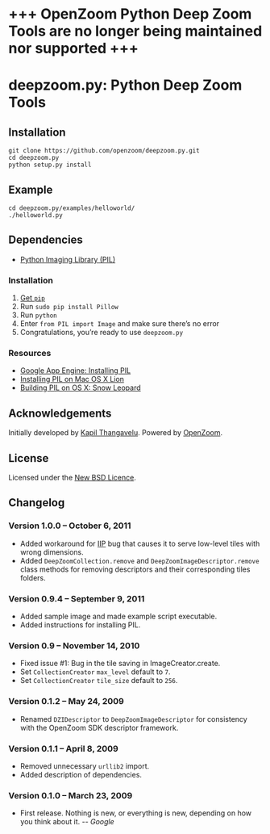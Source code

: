 # +++ OpenZoom Python Deep Zoom Tools are no longer being maintained nor supported +++

# deepzoom.py: Python Deep Zoom Tools

## Installation

    git clone https://github.com/openzoom/deepzoom.py.git
    cd deepzoom.py
    python setup.py install

## Example

    cd deepzoom.py/examples/helloworld/
    ./helloworld.py

## Dependencies

- [Python Imaging Library (PIL)][pil]

### Installation

  1. [Get `pip`](http://www.pip-installer.org/en/latest/installing.html)
  2. Run `sudo pip install Pillow`
  3. Run `python`
  4. Enter `from PIL import Image` and make sure there’s no error
  5. Congratulations, you’re ready to use `deepzoom.py`

### Resources

  - [Google App Engine: Installing PIL](http://code.google.com/appengine/docs/python/images/installingPIL.html)
  - [Installing PIL on Mac OS X Lion](http://bencrowder.net/blog/2011/08/installing-pil-on-lion/)
  - [Building PIL on OS X: Snow Leopard](http://bradmontgomery.blogspot.com/2010/02/building-pil-on-os-x-snow-leopard.html)


## Acknowledgements

Initially developed by [Kapil Thangavelu](mailto:kapil.foss@gmail.com).
Powered by [OpenZoom][].

## License

Licensed under the [New BSD Licence][bsd].

## Changelog

### Version 1.0.0 – October 6, 2011

  - Added workaround for [IIP][] bug that causes it to serve low-level tiles
    with wrong dimensions.
  - Added `DeepZoomCollection.remove` and `DeepZoomImageDescriptor.remove`
    class methods for removing descriptors and their corresponding tiles
    folders.

### Version 0.9.4 – September 9, 2011

  - Added sample image and made example script executable.
  - Added instructions for installing PIL.

### Version 0.9 – November 14, 2010

  - Fixed issue #1: Bug in the tile saving in ImageCreator.create.
  - Set `CollectionCreator` `max_level` default to `7`.
  - Set `CollectionCreator` `tile_size` default to `256`.

### Version 0.1.2 – May 24, 2009

  - Renamed `DZIDescriptor` to `DeepZoomImageDescriptor` for
    consistency with the OpenZoom SDK descriptor framework.

###  Version 0.1.1 – April 8, 2009

  - Removed unnecessary `urllib2` import.
  - Added description of dependencies.


### Version 0.1.0 – March 23, 2009

  - First release. Nothing is new, or everything is new,
    depending on how you think about it. -- *Google*


[bsd]: http://www.opensource.org/licenses/bsd-license.php
[pil]: http://www.pythonware.com/products/pil
[openzoom]: http://openzoom.org
[iip]: http://iipimage.sourceforge.net/
